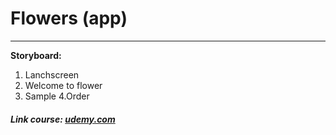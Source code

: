 # Flowers (app)
---
**Storyboard:**
1. Lanchscreen
2. Welcome to flower
3. Sample
4.Order

##### Link course: [udemy.com](https://www.udemy.com/ios-app-development-for-beginners/)
